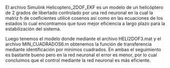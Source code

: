 El archivo Simulink Helicoptero_2DOF_EKF es un modelo de un helicóptero de 2 grados de libertado controlado por una red neuronal en la cual la matriz h de coeficientes 
utilicé cosenos así como en las ecuaciones de los estados lo cual encontramos que tuvo mejor eficiencia a largo plazo para la estabilización del sistema. 

Luego tenemos el modelo donde mediante el archivo HELI2DOF3.mat y el archivo MIN_CUADRADOS6.m obtenemos la función de transferencia mediante identificación por mínimos cuadrados. En ambas 
el seguimiento es bastante bueno pero en la red neuronal el error es menor, por lo cual concluimos que el control mediante la red neuronal es más eficiente.
